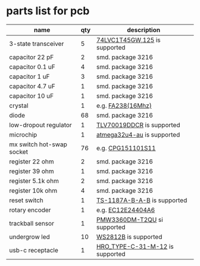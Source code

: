 # parts list for pcb

|name|qty|description|
|---|---|---|
|3-state transceiver|5|[74LVC1T45GW,125](https://assets.nexperia.com/documents/data-sheet/74LVC_LVCH1T45.pdf) is supported|
|capacitor 22 pF|2|smd. package 3216|
|capacitor 0.1 uF|4|smd. package 3216|
|capacitor 1 uF|3|smd. package 3216|
|capacitor 4.7 uF|1|smd. package 3216|
|capacitor 10 uF|1|smd. package 3216|
|crystal|1|e.g. [FA238(16Mhz)](https://pdf1.alldatasheet.jp/datasheet-pdf/view/1118581/EPSON/FA-238.html)|
|diode|68|smd. package 3216|
|low-dropout regulator|1|[TLV70019DDCR](https://www.ti.com/lit/ds/symlink/tlv700.pdf) is supported|
|microchip|1|[atmega32u4-au](https://ww1.microchip.com/downloads/en/DeviceDoc/Atmel-7766-8-bit-AVR-ATmega16U4-32U4_Datasheet.pdf) is supported|
|mx switch hot-swap socket|76|e.g. [CPG151101S11](http://www.kailh.com/en/Products/Ks/HPC/883.html)|
|register 22 ohm|2|smd. package 3216|
|register 39 ohm|1|smd. package 3216|
|register 5.1k ohm|2|smd. package 3216|
|register 10k ohm|4|smd. package 3216|
|reset switch|1|[TS-1187A-B-A-B](https://datasheet.lcsc.com/lcsc/2002271431_XKB-Connectivity-TS-1187A-B-A-B_C318884.pdf) is supported|
|rotary encoder|1|e.g. [EC12E24404A6](https://pdf1.alldatasheet.jp/datasheet-pdf/view/866354/ALPS/EC12E24404A6.html)|
|trackball sensor|1|[PMW3360DM-T2QU](https://d3s5r33r268y59.cloudfront.net/datasheets/9604/2017-05-07-18-19-11/PMS0058-PMW3360DM-T2QU-DS-R1.50-26092016._20161202173741.pdf) si supported|
|undergrow led|10|[WS2812B](https://cdn-shop.adafruit.com/datasheets/WS2812B.pdf) is supported|
|usb-c receptacle|1|[HRO_TYPE-C-31-M-12](https://datasheet.lcsc.com/lcsc/2205251630_Korean-Hroparts-Elec-TYPE-C-31-M-12_C165948.pdf) is supported|
